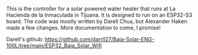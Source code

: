 This is the controller for a solar powered water heater that runs at La Hacienda de la Inmaculada in Tijuana. It is designed to run on an ESP32-S3 board. The code was mostly written by Darell Chua, but Alexander Haken made a few changes. More documentation to come, I promise!

Darell's github:
https://github.com/darrll27/Baja-Solar-ENG-100L/tree/main/ESP32_Baja_Solar_Wifi

